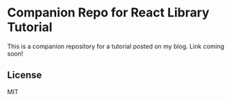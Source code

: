 Companion Repo for React Library Tutorial
=====

This is a companion repository for a tutorial posted on my blog. Link coming soon!

## License
MIT
